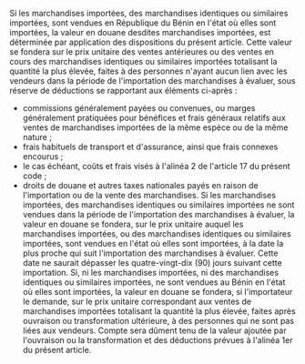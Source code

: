 Si les marchandises importées, des marchandises
identiques ou similaires importées, sont vendues en République du Bénin
en l'état où elles sont importées, la valeur en douane desdites
marchandises importées, est déterminée par application des dispositions
du présent article.
Cette valeur se fondera sur le prix unitaire des ventes antérieures ou
des ventes en cours des marchandises identiques ou similaires importées
totalisant la quantité la plus élevée, faites à des personnes n'ayant
aucun lien avec les vendeurs dans la période de l'importation des
marchandises à évaluer, sous réserve de déductions se rapportant aux
éléments ci-après :
- commissions généralement payées ou convenues, ou marges généralement
pratiquées pour bénéfices et frais généraux relatifs aux ventes de
marchandises importées de la même espèce ou de la même nature ;
- frais habituels de transport et d'assurance, ainsi que frais connexes
encourus ;
- le cas échéant, coûts et frais visés à l'alinéa 2 de l'article 17 du
présent code ;
- droits de douane et autres taxes nationales payés en raison de
l'importation ou de la vente des marchandises.
Si les marchandises importées, des marchandises identiques ou similaires
importées ne sont vendues dans la période de l'importation des
marchandises à évaluer, la valeur en douane se fondera, sur le prix
unitaire auquel les marchandises importées, ou des marchandises
identiques ou similaires importées, sont vendues en l'état où elles
sont importées, à la date la plus proche qui suit l'importation des
marchandises à évaluer. Cette date ne saurait dépasser les
quatre-vingt-dix (90) jours suivant cette importation.
Si, ni les marchandises importées, ni des marchandises identiques ou
similaires importées, ne sont vendues au Bénin en l'état où elles sont
importées, la valeur en douane se fondera, si l'importateur le demande,
sur le prix unitaire correspondant aux ventes de marchandises importées
totalisant la quantité la plus élevée, faites après ouvraison ou
transformation ultérieure, à des personnes qui ne sont pas liées aux
vendeurs.
Compte sera dûment tenu de la valeur ajoutée par l'ouvraison ou la
transformation et des déductions prévues à l'alinéa 1er  du présent
article.